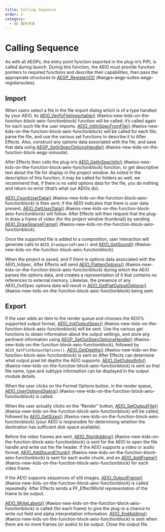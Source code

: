 ```yaml
---
title: Calling Sequence
order: 3
category:
  - AE 插件开发
---
```


# Calling Sequence

As with all AEGPs, the entry point function exported in the plug-in’s PiPL is called during launch. During this function, the AEIO must provide function pointers to required functions and describe their capabilities, then pass the appropriate structures to [AEGP_RegisterIO()](../aegps/aegp-suites.html) (#aegps-aegp-suites-aegp-registersuites).

## Import

When users select a file in the file import dialog which is of a type handled by your AEIO, its [AEIO_VerifyFileImportable()](new-kids-on-the-function-block.html) (#aeios-new-kids-on-the-function-block-aeio-functionblock) function will be called; it’s called again for each such file the user imports. [AEIO_InitInSpecFromFile()](new-kids-on-the-function-block.html) (#aeios-new-kids-on-the-function-block-aeio-functionblock) will be called for each file; parse the file, and use the various set functions to describe it to After Effects. Also, construct any options data associated with the file, and save that data using [AEGP_SetInSpecOptionsHandle()](new-kids-on-the-function-block.html) (#aeios-new-kids-on-the-function-block-aegp-ioinsuite).

After Effects then calls the plug-in’s [AEIO_GetInSpecInfo()](new-kids-on-the-function-block.html) (#aeios-new-kids-on-the-function-block-aeio-functionblock) function, to get descriptive text about the file for display in the project window. As noted in the description of this function, it may be called for folders as well; we recommend that, if there is no valid options data for the file, you do nothing and return no error (that’s what our AEIOs do).

[AEIO_CountUserData()](new-kids-on-the-function-block.html) (#aeios-new-kids-on-the-function-block-aeio-functionblock) is then sent; if the AEIO indicates that there is user data present, [AEIO_GetUserData()](new-kids-on-the-function-block.html) (#aeios-new-kids-on-the-function-block-aeio-functionblock) will follow. After Effects will then request that the plug-in draw a frame of video (for the project window thumbnail) by sending [AEIO_DrawSparseFrame()](new-kids-on-the-function-block.html) (#aeios-new-kids-on-the-function-block-aeio-functionblock).

Once the supported file is added to a composition, user interaction will generate calls to `AEIO_DrawSparseFrame()` and [AEIO_GetSound()](new-kids-on-the-function-block.html) (#aeios-new-kids-on-the-function-block-aeio-functionblock).

When the project is saved, and if there is options data associated with the AEIO_InSpec, After Effects will send [AEIO_FlattenOptions()](new-kids-on-the-function-block.html) (#aeios-new-kids-on-the-function-block-aeio-functionblock) during which the AEIO parses the options data, and creates a representation of it that contains no references to external memory. Likewise, the presence of any AEIO_OutSpec options data will result in [AEIO_GetFlatOutputOptions()](new-kids-on-the-function-block.html) (#aeios-new-kids-on-the-function-block-aeio-functionblock) being sent.

## Export

If the user adds an item to the render queue and chooses the AEIO’s supported output format, [AEIO_InitOutputSpec()](new-kids-on-the-function-block.html) (#aeios-new-kids-on-the-function-block-aeio-functionblock) will be sent. Use the various get functions to obtain information about the output settings, and store any pertinent information using [AEGP_SetOutSpecOptionsHandle()](new-kids-on-the-function-block.html) (#aeios-new-kids-on-the-function-block-aeio-functionblock), followed by `AEIO_GetFlatOutputOptions()`. [AEIO_GetDepths()](new-kids-on-the-function-block.html) (#aeios-new-kids-on-the-function-block-aeio-functionblock) is sent so After Effects can determine what output pixel bit depths the AEIO supports. [AEIO_GetOutputInfo()](new-kids-on-the-function-block.html) (#aeios-new-kids-on-the-function-block-aeio-functionblock) is sent so that file name, type and subtype information can be displayed in the output module details.

When the user clicks on the Format Options button, in the render queue, [AEIO_UserOptionsDialog()](new-kids-on-the-function-block.html) (#aeios-new-kids-on-the-function-block-aeio-functionblock) is called.

When the user actually clicks on the “Render” button, [AEIO_SetOutputFile()](new-kids-on-the-function-block.html) (#aeios-new-kids-on-the-function-block-aeio-functionblock) will be called, followed by [AEIO_GetSizes()](new-kids-on-the-function-block.html) (#aeios-new-kids-on-the-function-block-aeio-functionblock) (your AEIO is responsible for determining whether the destination has sufficient disk space available).

Before the video frames are sent, [AEIO_StartAdding()](new-kids-on-the-function-block.html) (#aeios-new-kids-on-the-function-block-aeio-functionblock) is sent for the AEIO to open the file handle and write out the file header. If the AEIO supports a video or audio format, [AEIO_AddSoundChunk()](new-kids-on-the-function-block.html) (#aeios-new-kids-on-the-function-block-aeio-functionblock) is sent for each audio chunk, and an [AEIO_AddFrame()](new-kids-on-the-function-block.html) (#aeios-new-kids-on-the-function-block-aeio-functionblock) for each video frame.

If the AEIO supports sequences of still images, [AEIO_OutputFrame()](new-kids-on-the-function-block.html) (#aeios-new-kids-on-the-function-block-aeio-functionblock) is called repeatedly. After Effects sends a PF_EffectWorld representation of the frame to be output.

[AEIO_WriteLabels()](new-kids-on-the-function-block.html) (#aeios-new-kids-on-the-function-block-aeio-functionblock) is called (for each frame) to give the plug-in a chance to write out field and alpha interpretation information. [AEIO_EndAdding()](new-kids-on-the-function-block.html) (#aeios-new-kids-on-the-function-block-aeio-functionblock) is sent when there are no more frames (or audio) to be output. Close the output file.
